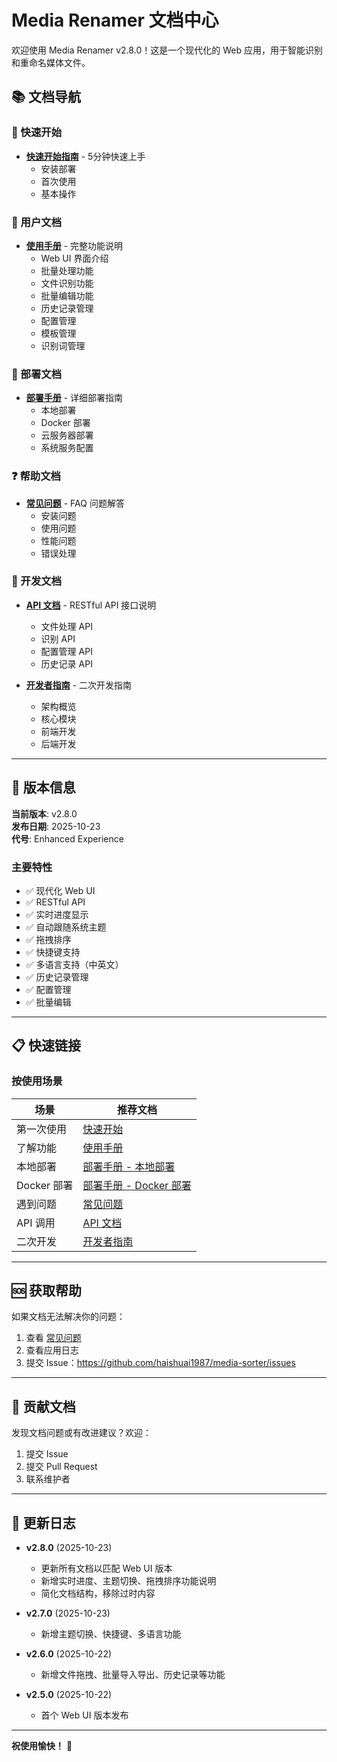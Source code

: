 # Media Renamer 文档中心

欢迎使用 Media Renamer v2.8.0！这是一个现代化的 Web 应用，用于智能识别和重命名媒体文件。

## 📚 文档导航

### 🚀 快速开始

- **[快速开始指南](./快速开始.md)** - 5分钟快速上手
  - 安装部署
  - 首次使用
  - 基本操作

### 📖 用户文档

- **[使用手册](./使用手册.md)** - 完整功能说明
  - Web UI 界面介绍
  - 批量处理功能
  - 文件识别功能
  - 批量编辑功能
  - 历史记录管理
  - 配置管理
  - 模板管理
  - 识别词管理

### 🔧 部署文档

- **[部署手册](./部署手册.md)** - 详细部署指南
  - 本地部署
  - Docker 部署
  - 云服务器部署
  - 系统服务配置

### ❓ 帮助文档

- **[常见问题](./常见问题.md)** - FAQ 问题解答
  - 安装问题
  - 使用问题
  - 性能问题
  - 错误处理

### 🔌 开发文档

- **[API 文档](./API文档.md)** - RESTful API 接口说明
  - 文件处理 API
  - 识别 API
  - 配置管理 API
  - 历史记录 API

- **[开发者指南](./开发者指南.md)** - 二次开发指南
  - 架构概览
  - 核心模块
  - 前端开发
  - 后端开发

---

## 🎯 版本信息

**当前版本**: v2.8.0  
**发布日期**: 2025-10-23  
**代号**: Enhanced Experience

### 主要特性

- ✅ 现代化 Web UI
- ✅ RESTful API
- ✅ 实时进度显示
- ✅ 自动跟随系统主题
- ✅ 拖拽排序
- ✅ 快捷键支持
- ✅ 多语言支持（中英文）
- ✅ 历史记录管理
- ✅ 配置管理
- ✅ 批量编辑

---

## 📋 快速链接

### 按使用场景

| 场景 | 推荐文档 |
|------|---------|
| 第一次使用 | [快速开始](./快速开始.md) |
| 了解功能 | [使用手册](./使用手册.md) |
| 本地部署 | [部署手册 - 本地部署](./部署手册.md#本地部署) |
| Docker 部署 | [部署手册 - Docker 部署](./部署手册.md#docker-部署) |
| 遇到问题 | [常见问题](./常见问题.md) |
| API 调用 | [API 文档](./API文档.md) |
| 二次开发 | [开发者指南](./开发者指南.md) |

---

## 🆘 获取帮助

如果文档无法解决你的问题：

1. 查看 [常见问题](./常见问题.md)
2. 查看应用日志
3. 提交 Issue：https://github.com/haishuai1987/media-sorter/issues

---

## 🌟 贡献文档

发现文档问题或有改进建议？欢迎：

1. 提交 Issue
2. 提交 Pull Request
3. 联系维护者

---

## 📝 更新日志

- **v2.8.0** (2025-10-23)
  - 更新所有文档以匹配 Web UI 版本
  - 新增实时进度、主题切换、拖拽排序功能说明
  - 简化文档结构，移除过时内容

- **v2.7.0** (2025-10-23)
  - 新增主题切换、快捷键、多语言功能

- **v2.6.0** (2025-10-22)
  - 新增文件拖拽、批量导入导出、历史记录等功能

- **v2.5.0** (2025-10-22)
  - 首个 Web UI 版本发布

---

**祝使用愉快！** 🎉
